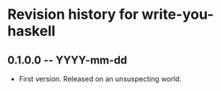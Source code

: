 # Revision history for write-you-haskell

## 0.1.0.0 -- YYYY-mm-dd

* First version. Released on an unsuspecting world.
